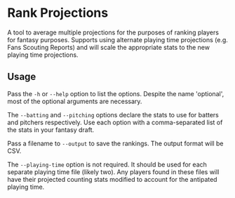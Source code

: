 # Rank Projections

A tool to average multiple projections for the purposes of ranking players for fantasy purposes. Supports using alternate playing time projections (e.g. Fans Scouting Reports) and will scale the appropriate stats to the new playing time projections.

## Usage
Pass the `-h` or `--help` option to list the options. Despite the name 'optional', most of the optional arguments are necessary.

The `--batting` and `--pitching` options declare the stats to use for batters and pitchers respectively. Use each option with a comma-separated list of the stats in your fantasy draft.

Pass a filename to `--output` to save the rankings. The output format will be CSV.

The `--playing-time` option is not required. It should be used for each separate playing time file (likely two). Any players found in these files will have their projected counting stats modified to account for the antipated playing time.

